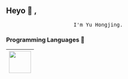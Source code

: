 
## Heyo :wave: , 

<p align="center">
  <samp>
    I'm Yu Hongjing.
  </samp>
</p>

### Programming Languages  :rocket:
|  <img src="https://raw.githubusercontent.com/coderjojo/coderjojo/master/img/js.png" width=60> |
|:---:|
